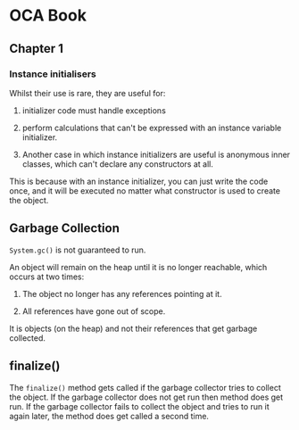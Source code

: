# OCA Book

## Chapter 1

### Instance initialisers

Whilst their use is rare, they are useful for:

1. initializer code must handle exceptions

2. perform calculations that can't be expressed with an instance variable initializer.

3. Another case in which instance initializers are useful is anonymous inner classes, which can't declare any constructors at all.

This is because with an instance initializer, you can just write the code once, and it will be executed no matter what constructor is used to create the object.

## Garbage Collection

`System.gc()` is not guaranteed to run.

An object will remain on the heap until it is no longer reachable, which occurs at two times:

1. The object no longer has any references pointing at it.

2. All references have gone out of scope.

It is objects (on the heap) and not their references that get garbage collected.

## finalize()

The `finalize()` method gets called if the garbage collector tries to collect the object. If the garbage collector does not get run then method does get run. If the garbage collector fails to collect the object and tries to run it again later, the method does get called a second time.
